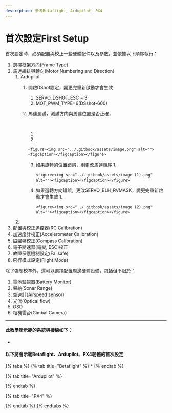 ```yaml
---
description: 參考Betaflight, Ardupilot, PX4
---
```


# 首次設定First Setup

首次設定時，必須配置與校正一些硬體配件以及參數，並依據以下順序執行：

1. 選擇框架方向(Frame Type)
2. 馬達編排與轉向(Motor Numbering and Direction)
   1. Ardupilot
      1. 開啟DShot設定，變更完重新啟動才會生效
         1. SERVO\_DSHOT\_ESC = 3
         2. MOT\_PWM\_TYPE=6(DSshot-600)
      2.  馬達測試，測試方向與馬達位置是否正確，

          <figure><img src="../.gitbook/assets/image (3).png" alt=""><figcaption></figcaption></figure>

          1.
          2.

              <figure><img src="../.gitbook/assets/image.png" alt=""><figcaption></figcaption></figure>


          3. 如果旋轉的位置錯誤，則更改馬達順序
             1.

                 <figure><img src="../.gitbook/assets/image (1).png" alt=""><figcaption></figcaption></figure>
          4. 如果選轉方向錯誤，更改SERVO\_BLH\_RVMASK，變更完重新啟動才會生效
             1.

                 <figure><img src="../.gitbook/assets/image (2).png" alt=""><figcaption></figcaption></figure>
   2.
3. 配置與校正遙控器(RC Calibration)
4. 加速度計校正(Accelerometer Calibration)
5. 磁羅盤校正(Compass Calibration)
6. 電子變速器(電變, ESC)校正
7. 故障保護機制設定(Failsafe)
8. 飛行模式設定(Flight Mode)

除了強制校準外，還可以選擇配置周邊硬體設備，包括但不限於：

1. 電池監視器(Battery Monitor)
2. 聲納(Sonar Range)
3. 空速計(Airspeed sensor)
4. 光流(Optical flow)
5. OSD
6. 相機雲台(Gimbal Camera)

***

#### 此教學所示範的系統與接線如下：

*



#### 以下將會示範Betaflight、Ardupilot、PX4韌體的首次設定

{% tabs %}
{% tab title="Betaflight" %}
*
{% endtab %}

{% tab title="Ardupilot" %}

{% endtab %}

{% tab title="PX4" %}



{% endtab %}
{% endtabs %}
